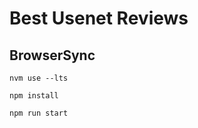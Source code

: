 # Best Usenet Reviews

## BrowserSync

```shell
nvm use --lts
```

```shell
npm install
```

```shell
npm run start
```
